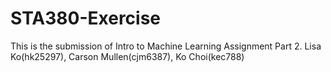 # STA380-Exercise

This is the submission of Intro to Machine Learning Assignment Part 2.
Lisa Ko(hk25297), Carson Mullen(cjm6387), Ko Choi(kec788)
